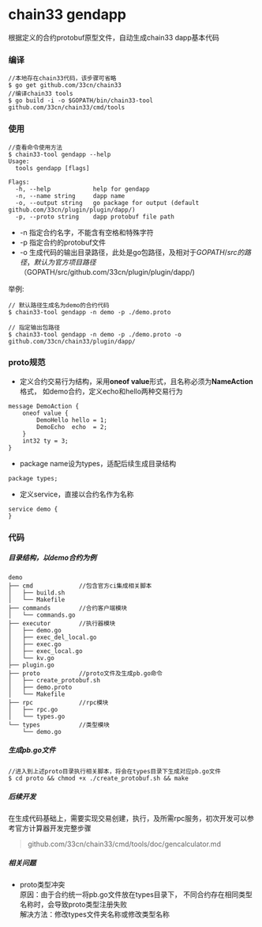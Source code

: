 
# chain33 gendapp
根据定义的合约protobuf原型文件，自动生成chain33 dapp基本代码

### 编译
```
//本地存在chain33代码，该步骤可省略
$ go get github.com/33cn/chain33
//编译chain33 tools
$ go build -i -o $GOPATH/bin/chain33-tool github.com/33cn/chain33/cmd/tools
```

### 使用
```
//查看命令使用方法
$ chain33-tool gendapp --help
Usage:
  tools gendapp [flags]

Flags:
  -h, --help            help for gendapp
  -n, --name string     dapp name
  -o, --output string   go package for output (default github.com/33cn/plugin/plugin/dapp/)
  -p, --proto string    dapp protobuf file path
```
* -n 指定合约名字，不能含有空格和特殊字符
* -p 指定合约的protobuf文件
* -o 生成代码的输出目录路径，此处是go包路径，及相对于$GOPATH/src的路径，
默认为官方项目路径（$GOPATH/src/github.com/33cn/plugin/plugin/dapp/)

举例:
```
// 默认路径生成名为demo的合约代码
$ chain33-tool gendapp -n demo -p ./demo.proto

// 指定输出包路径
$ chain33-tool gendapp -n demo -p ./demo.proto -o github.com/33cn/chain33/plugin/dapp/

```
### proto规范
* 定义合约交易行为结构，采用**oneof value**形式，且名称必须为**NameAction**格式，
如demo合约，定义echo和hello两种交易行为
```
message DemoAction {
    oneof value {
        DemoHello hello = 1;
        DemoEcho  echo  = 2;
    }
    int32 ty = 3;
}
``` 
* package name设为types，适配后续生成目录结构
```
package types;
```

* 定义service，直接以合约名作为名称
```
service demo {
}
```




### 代码
##### 目录结构，以demo合约为例
```
demo
├── cmd             //包含官方ci集成相关脚本
│   ├── build.sh
│   └── Makefile
├── commands        //合约客户端模块
│   └── commands.go
├── executor        //执行器模块
│   ├── demo.go                 
│   ├── exec_del_local.go       
│   ├── exec.go
│   ├── exec_local.go       
│   └── kv.go
├── plugin.go
├── proto           //proto文件及生成pb.go命令
│   ├── create_protobuf.sh
│   ├── demo.proto
│   └── Makefile
├── rpc             //rpc模块
│   ├── rpc.go
│   └── types.go
└── types           //类型模块
    └── demo.go

```
##### 生成pb.go文件
```
//进入到上述proto目录执行相关脚本，将会在types目录下生成对应pb.go文件
$ cd proto && chmod +x ./create_protobuf.sh && make
```

##### 后续开发   
在生成代码基础上，需要实现交易创建，执行，及所需rpc服务，初次开发可以参考官方计算器开发完整步骤
>github.com/33cn/chain33/cmd/tools/doc/gencalculator.md

##### 相关问题
* proto类型冲突<br/>
原因：由于合约统一将pb.go文件放在types目录下，
不同合约存在相同类型名称时，会导致proto类型注册失败<br/>
解决方法：修改types文件夹名称或修改类型名称
